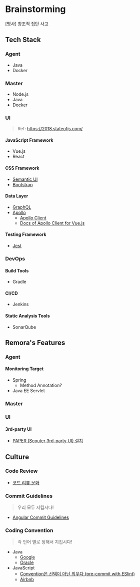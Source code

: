 # Brainstorming
\[명사\] 창조적 집단 사고

## Tech Stack
### Agent
- Java
- Docker


### Master
- Node.js
- Java
- Docker


### UI
> Ref: <https://2018.stateofjs.com/>

#### JavaScript Framework
- Vue.js
- React

#### CSS Framework
- [Semantic UI](https://semantic-ui.com/)
- [Bootstrap](https://getbootstrap.com/)

#### Data Layer
- [GraphQL](https://graphql.org/)
- [Apollo](https://www.apollographql.com/)
    - [Apollo Client](https://github.com/apollographql/apollo-client)
    - [Docs of Apollo Client for Vue.js](https://vue-apollo.netlify.com/)

#### Testing Framework
- [Jest](https://jestjs.io/)


### DevOps
#### Build Tools
- Gradle

#### CI/CD
- Jenkins

#### Static Analysis Tools
- SonarQube


## Remora's Features
### Agent
#### Monitoring Target
- Spring
    - Method Annotation?
- Java EE Servlet


### Master


### UI
#### 3rd-party UI
- [PAPER (Scouter 3rd-party UI) 설치](https://gunsdevlog.blogspot.com/2018/04/scouter-web-ui-paper.html)


## Culture
### Code Review
- [코드 리뷰 문화](https://cimfalab.github.io/deepscan/2016/08/code-review-1)


### Commit Guidelines
> 우리 모두 지킵시다!

- [Angular Commit Guidelines](https://github.com/angular/angular.js/blob/master/DEVELOPERS.md#commits)


### Coding Convention
> 각 언어 별로 정해서 지킵시다!

- Java
    - [Google](https://google.github.io/styleguide/javaguide.html)
    - [Oracle](https://www.oracle.com/technetwork/java/codeconvtoc-136057.html)
- JavaScript
	- [Convention은 선택이 아닌 의무다 (pre-commit with ESlint)](https://medium.com/@rashtay/how-to-run-eslint-using-pre-commit-hook-25984fbce17e)
    - [Airbnb](https://github.com/airbnb/javascript)
